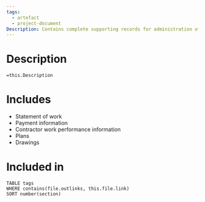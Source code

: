 ```yaml
---
tags:
  - artefact
  - project-document
Description: Contains complete supporting records for administration of the procurement processes.
---
```

# Description
`=this.Description`
# Includes
- Statement of work
- Payment information
- Contractor work performance information
- Plans
- Drawings
# Included in
```dataview
TABLE tags
WHERE contains(file.outlinks, this.file.link)
SORT number(section)
```
